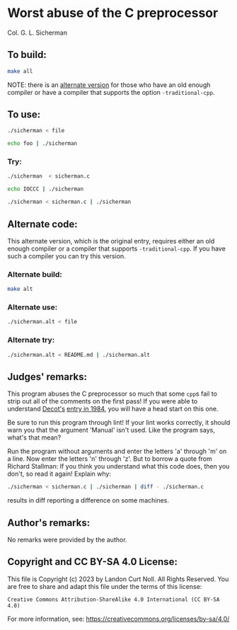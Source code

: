 # Worst abuse of the C preprocessor

Col. G. L. Sicherman


## To build:

```sh
make all
```

NOTE: there is an [alternate version](#alternate-code) for those who have an old
enough compiler or have a compiler that supports the option `-traditional-cpp`.


## To use:

```sh
./sicherman < file

echo foo | ./sicherman
```


### Try:

```sh
./sicherman  < sicherman.c

echo IOCCC | ./sicherman

./sicherman < sicherman.c | ./sicherman
```


## Alternate code:

This alternate version, which is the original entry, requires either an old
enough compiler or a compiler that supports `-traditional-cpp`. If you have such
a compiler you can try this version.


### Alternate build:

```sh
make alt
```


### Alternate use:

```sh
./sicherman.alt < file
```


### Alternate try:

```sh
./sicherman.alt < README.md | ./sicherman.alt
```


## Judges' remarks:

This program abuses the C preprocessor so much that some `cpp`s fail to strip
out all of the comments on the first pass!  If you were able to understand
[Decot's](/winners.html#Dave_Decot) [entry in 1984](/1984/decot/README.md), you
will have a head start on this one.

Be sure to run this program through lint!  If your lint works
correctly, it should warn you that the argument 'Manual' isn't used.
Like the program says, what's that mean?

Run the program without arguments and enter the letters 'a' through 'm'
on a line.  Now enter the letters 'n' through 'z'.  But to borrow a quote
from Richard Stallman: If you think you understand what this code
does, then you don't, so read it again!  Explain why:

```sh
./sicherman < sicherman.c | ./sicherman | diff - ./sicherman.c
```

results in diff reporting a difference on some machines.


## Author's remarks:

No remarks were provided by the author.


## Copyright and CC BY-SA 4.0 License:

This file is Copyright (c) 2023 by Landon Curt Noll.  All Rights Reserved.
You are free to share and adapt this file under the terms of this license:

    Creative Commons Attribution-ShareAlike 4.0 International (CC BY-SA 4.0)

For more information, see: https://creativecommons.org/licenses/by-sa/4.0/
